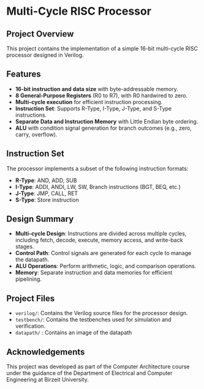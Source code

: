 # Multi-Cycle RISC Processor

## Project Overview

This project contains the implementation of a simple 16-bit multi-cycle RISC processor designed in Verilog. 

## Features

- **16-bit instruction and data size** with byte-addressable memory.
- **8 General-Purpose Registers** (R0 to R7), with R0 hardwired to zero.
- **Multi-cycle execution** for efficient instruction processing.
- **Instruction Set**: Supports R-Type, I-Type, J-Type, and S-Type instructions.
- **Separate Data and Instruction Memory** with Little Endian byte ordering.
- **ALU** with condition signal generation for branch outcomes (e.g., zero, carry, overflow).

## Instruction Set

The processor implements a subset of the following instruction formats:

- **R-Type**: AND, ADD, SUB
- **I-Type**: ADDI, ANDI, LW, SW, Branch instructions (BGT, BEQ, etc.)
- **J-Type**: JMP, CALL, RET
- **S-Type**: Store instruction

## Design Summary

- **Multi-cycle Design**: Instructions are divided across multiple cycles, including fetch, decode, execute, memory access, and write-back stages.
- **Control Path**: Control signals are generated for each cycle to manage the datapath.
- **ALU Operations**: Perform arithmetic, logic, and comparison operations.
- **Memory**: Separate instruction and data memories for efficient pipelining.

## Project Files

- `verilog/`: Contains the Verilog source files for the processor design.
- `testbench/`: Contains the testbenches used for simulation and verification.
- `datapath/` : Contains an image of the datapath


## Acknowledgements

This project was developed as part of the Computer Architecture course under the guidance of the Department of Electrical and Computer Engineering at Birzeit University.

